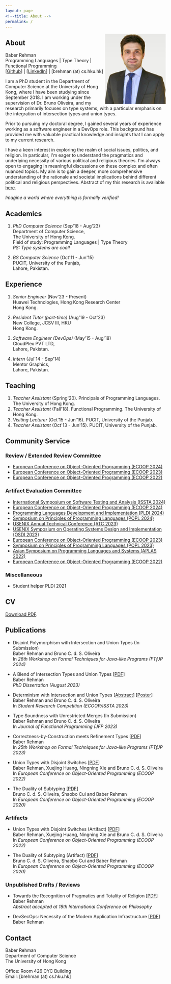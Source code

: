 ```yaml
---
layout: page
<!--title: About -->
permalink: /
---
```


<!--{% include image.html url="images/Baber.jpg" caption="" width="50" height="50" align="right" %} -->

<img src="images/baber.jpg" width="190" height="220" align="right" />

## About

Baber Rehman <br />
Programming Languages | Type Theory | Functional Programming <br />
[[Github](https://github.com/baberrehman/)] | [[LinkedIn](https://www.linkedin.com/in/baberrehman/)] | [brehman (at) cs.hku.hk]

I am a PhD student in the Department of Computer Science at the University of Hong Kong, where I have been studying since September 2018. I am working under the supervision of Dr. Bruno Oliveira, and my research primarily focuses on type systems, with a particular emphasis on the integration of intersection types and union types.

Prior to pursuing my doctoral degree, I gained several years of experience working as a software engineer in a DevOps role. This background has provided me with valuable practical knowledge and insights that I can apply to my current research.

<!-- "Dynamic type is the weakening of union types to deal with heterogeneity." -->

I have a keen interest in exploring the realm of social issues, politics, and religion. In particular, I'm eager to understand the pragmatics and underlying necessity of various political and religious theories.
I'm always open to engaging in meaningful discussions on these complex and often nuanced topics. My aim is to gain a deeper, more comprehensive understanding of the rationale and societal implications behind different political and religious perspectives.
Abstract of my this research is available [here](files/totality_of_system.pdf).

<i> Imagine a world where everything is formally verified! </i>

## Academics

1. *PhD Computer Science* (Sep'18 - Aug'23) <br />
   Department of Computer Science, <br />
   The University of Hong Kong. <br />
   Field of study: Programming Languages | Type Theory <br />
   *PS: Type systems are cool!*

2. *BS Computer Science* (Oct'11 - Jun'15) <br />
   PUCIT, University of the Punjab, <br />
   Lahore, Pakistan.

## Experience

1. *Senior Engineer* (Nov'23 - Present) <br />
    Huawei Technologies, Hong Kong Research Center <br />
    Hong Kong.

1. *Resident Tutor (part-time)* (Aug'19 - Oct'23) <br />
    New College, JCSV III, HKU <br />
    Hong Kong.
    
2. *Software Engineer (DevOps)* (May'15 - Aug'18) <br />
   CloudPlex PVT LTD, <br />
   Lahore, Pakistan.

3. *Intern* (Jul'14 - Sep'14) <br />
   Mentor Graphics, <br />
   Lahore, Pakistan. 

<!-- 2. *Junior Resident Tutor (part-time)* (Aug'19 - Dec'20) <br />
    New College, JCSV III, HKU <br />
    Hong Kong. -->

<!-- 3. *Senior Software Engineer (DevOps)* (May'17 - Aug'18) <br />
   CloudPlex PVT LTD, <br />
   Lahore, Pakistan. -->

## Teaching

1. *Teacher Assistant* (Spring'20). Principals of Programming Languages. The University of Hong Kong.
2. *Teacher Assistant* (Fall'18). Functional Programming. The University of Hong Kong.
3. *Visiting Lecturer* (Oct'15 - Jun'16). PUCIT, University of the Punjab.
4. *Teacher Assistant* (Oct'13 - Jun'15). PUCIT, University of the Punjab.

## Community Service

### Review / Extended Review Committee

* [European Conference on Object-Oriented Programming (ECOOP 2024)](https://2024.ecoop.org/)
* [European Conference on Object-Oriented Programming (ECOOP 2023)](https://2023.ecoop.org/)
* [European Conference on Object-Oriented Programming (ECOOP 2022)](https://2022.ecoop.org/)

### Artifact Evaluation Committee

* [International Symposium on Software Testing and Analysis (ISSTA 2024)](https://conf.researchr.org/home/issta-2024)
* [European Conference on Object-Oriented Programming (ECOOP 2024)](https://2024.ecoop.org/)
* [Programming Languages Development and Implementation (PLDI 2024)](https://pldi24.sigplan.org/)
* [Symposium on Principles of Programming Languages (POPL 2024)](https://popl24.sigplan.org/)
* [USENIX Annual Technical Conference (ATC 2023)](https://www.usenix.org/conference/atc23)
* [USENIX Symposium on Operating Systems Design and Implementation (OSDI 2023)](https://www.usenix.org/conference/osdi23)
* [European Conference on Object-Oriented Programming (ECOOP 2023)](https://2023.ecoop.org/)
* [Symposium on Principles of Programming Languages (POPL 2023)](https://popl23.sigplan.org/)
* [Asian Symposium on Programming Languages and Systems (APLAS 2022)](https://conf.researchr.org/home/aplas-2022)
* [European Conference on Object-Oriented Programming (ECOOP 2022)](https://2022.ecoop.org/)

### Miscellaneous

* Student helper PLDI 2021


<!--
## Conferences

1. International Conference on Functional Programming (Aug'19). <br />
   Berlin, Germany.
2. Oregon Programming Languages Summer School (Jun'19), University of Oregon. <br />
   Eugene, Oregon, United States.
-->

## CV

[Download PDF](files/baber_cv.pdf).

## Publications

* Disjoint Polymorphism with Intersection and Union Types (In Submission) <br />
Baber Rehman and Bruno C. d. S. Oliveira <br />
In <i>26th Workshop on Formal Techniques for Java-like Programs (FTfJP 2024)</i>

* A Blend of Intersection Types and Union Types
[[PDF](files/baber_thesis.pdf)] <br />
Baber Rehman <br />
<i>PhD Dissertation (August 2023)</i>

* Determinism with Intersection and Union Types
[[Abstract](files/paper_src_ecoop2023.pdf)] [[Poster](files/poster_src_ecoop2023.pdf)] <br />
Baber Rehman and Bruno C. d. S. Oliveira <br />
In <i>Student Research Competition (ECOOP/ISSTA 2023)</i>

* Type Soundness with Unrestricted Merges (In Submission) <br />
Baber Rehman and Bruno C. d. S. Oliveira <br />
In <i>Journal of Functional Programming (JFP 2023)</i>

* Correctness-by-Construction meets Refinement Types
[[PDF](https://conf.researchr.org/track/ecoop-issta-2023/FTfJP-2023#event-overview)] <br />
Baber Rehman <br />
In <i>25th Workshop on Formal Techniques for Java-like Programs (FTfJP 2023)</i>

* Union Types with Disjoint Switches
[[PDF](files/switches_ecoop2022.pdf)] <br />
Baber Rehman, Xuejing Huang, Ningning Xie and Bruno C. d. S. Oliveira <br />
In <i>European Conference on Object-Oriented Programming (ECOOP 2022)</i>

* The Duality of Subtyping
[[PDF](files/duo_ecoop2020.pdf)] <br />
Bruno C. d. S. Oliveira, Shaobo Cui and Baber Rehman <br />
In <i>European Conference on Object-Oriented Programming (ECOOP 2020)</i>

### Artifacts

* Union Types with Disjoint Switches (Artifact)
[[PDF](files/switches_ecoop2022_artifact.pdf)] <br />
Baber Rehman, Xuejing Huang, Ningning Xie and Bruno C. d. S. Oliveira <br />
In <i>European Conference on Object-Oriented Programming (ECOOP 2022)</i>

* The Duality of Subtyping (Artifact)
[[PDF](files/duo_ecoop2020_artifact.pdf)] <br />
Bruno C. d. S. Oliveira, Shaobo Cui and Baber Rehman <br />
In <i>European Conference on Object-Oriented Programming (ECOOP 2020)</i>

### Unpublished Drafts / Reviews

* Towards the Recognition of Pragmatics and Totality of Religion
[[PDF](files/totality_of_system.pdf)] <br />
Baber Rehman <br />
<i>Abstract accepted at 18th International Conference on Philosophy</i>

* DevSecOps: Necessity of the Modern Application Infrastructure
[[PDF](files/DevSecOps.pdf)] <br />
Baber Rehman


## Contact

Baber Rehman <br />
Department of Computer Science<br />
The University of Hong Kong<br />

Office: Room 426 CYC Building<br />
Email: [brehman (at) cs.hku.hk]
